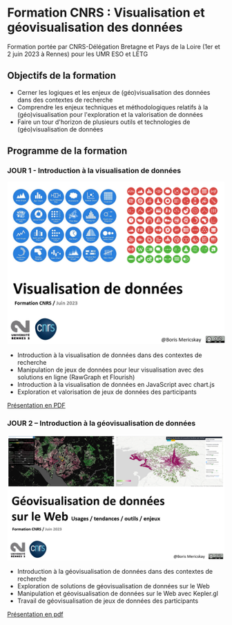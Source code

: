 # Formation CNRS : Visualisation et géovisualisation des données

Formation portée par CNRS-Délégation Bretagne et Pays de la Loire (1er et 2 juin 2023 à Rennes) pour les UMR ESO et LETG

## Objectifs de la formation
-	Cerner les logiques et les enjeux de (géo)visualisation des données dans des contextes de recherche
-	Comprendre les enjeux techniques et méthodologiques relatifs à la (géo)visualisation pour l'exploration et la valorisation de données
-	Faire un tour d'horizon de plusieurs outils et technologies de (géo)visualisation de données

## Programme de la formation

### JOUR 1 - Introduction à la visualisation de données

<p align="center">
<img src="https://raw.githubusercontent.com/bmericskay/Geo_Visualisation_CNRS/main/Dataviz.PNG" alt="Description de l'image" width="600"/>
</p>

* Introduction à la visualisation de données dans des contextes de recherche
* Manipulation de jeux de données pour leur visualisation avec des solutions en ligne (RawGraph et Flourish)
* Introduction à la visualisation de données en JavaScript avec chart.js
* Exploration et valorisation de jeux de données des participants

[Présentation en PDF](https://github.com/bmericskay/Geo_Visualisation_CNRS/blob/main/Intro_Visualisation%20de%20donn%C3%A9es.pdf)

### JOUR 2 – Introduction à la géovisualisation de données


<p align="center">
<img src="https://raw.githubusercontent.com/bmericskay/Geo_Visualisation_CNRS/main/geoviz.PNG" alt="Description de l'image" width="600"/>
</p>

* Introduction à la géovisualisation de données dans des contextes de recherche
* Exploration de solutions de géovisualisation de données sur le Web
* Manipulation et géovisualisation de données sur le Web avec Kepler.gl
* Travail de géovisualisation de jeux de données des participants

[Présentation en pdf ](https://github.com/bmericskay/Geo_Visualisation_CNRS/blob/main/Intro_Geovisualisation.pdf)

